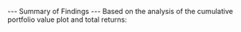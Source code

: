 
--- Summary of Findings ---
Based on the analysis of the cumulative portfolio value plot and total returns:
